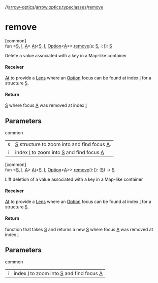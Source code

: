 //[arrow-optics](../../index.md)/[arrow.optics.typeclasses](index.md)/[remove](remove.md)

# remove

[common]\
fun &lt;[S](remove.md), [I](remove.md), [A](remove.md)&gt; [At](-at/index.md)&lt;[S](remove.md), [I](remove.md), [Option](../../../arrow-core/arrow-core/arrow.core/-option/index.md)&lt;[A](remove.md)&gt;&gt;.[remove](remove.md)(s: [S](remove.md), i: [I](remove.md)): [S](remove.md)

Delete a value associated with a key in a Map-like container

#### Receiver

[At](-at/index.md) to provide a [Lens](../arrow.optics/index.md#-141055921%2FClasslikes%2F-617900156) where an [Option](../../../arrow-core/arrow-core/arrow.core/-option/index.md) focus can be found at index [I](remove.md) for a structure [S](remove.md).

#### Return

[S](remove.md) where focus [A](remove.md) was removed at index [I](remove.md)

## Parameters

common

| | |
|---|---|
| s | [S](remove.md) structure to zoom into and find focus [A](remove.md). |
| i | index [I](remove.md) to zoom into [S](remove.md) and find focus [A](remove.md) |

[common]\
fun &lt;[S](remove.md), [I](remove.md), [A](remove.md)&gt; [At](-at/index.md)&lt;[S](remove.md), [I](remove.md), [Option](../../../arrow-core/arrow-core/arrow.core/-option/index.md)&lt;[A](remove.md)&gt;&gt;.[remove](remove.md)(i: [I](remove.md)): ([S](remove.md)) -&gt; [S](remove.md)

Lift deletion of a value associated with a key in a Map-like container

#### Receiver

[At](-at/index.md) to provide a [Lens](../arrow.optics/index.md#-141055921%2FClasslikes%2F-617900156) where an [Option](../../../arrow-core/arrow-core/arrow.core/-option/index.md) focus can be found at index [I](remove.md) for a structure [S](remove.md).

#### Return

function that takes [S](remove.md) and returns a new [S](remove.md) where focus [A](remove.md) was removed at index [I](remove.md)

## Parameters

common

| | |
|---|---|
| i | index [I](remove.md) to zoom into [S](remove.md) and find focus [A](remove.md) |
